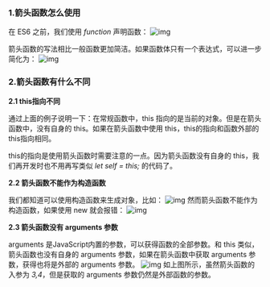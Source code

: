 ### 1.箭头函数怎么使用





在 ES6 之前，我们使用 *function* 声明函数：
![img](https://pic.rmb.bdstatic.com/bjh/down/d1bf4c00209ebf7fd399ffaa1c25cef3.png@wm_2,t_55m+5a625Y+3L093ZW7lpKfliY3nq6/ml7bku6M=,fc_ffffff,ff_U2ltSGVp,sz_36,x_23,y_23)



箭头函数的写法相比一般函数更加简洁。如果函数体只有一个表达式，可以进一步简化为：
![img](https://pic.rmb.bdstatic.com/bjh/down/9c50b2558e8904c4f2616dc125b23e45.png@wm_2,t_55m+5a625Y+3L093ZW7lpKfliY3nq6/ml7bku6M=,fc_ffffff,ff_U2ltSGVp,sz_36,x_23,y_23)





### 2.箭头函数有什么不同





**2.1 this指向不同**






通过上面的例子说明一下：在常规函数中，this 指向的是当前的对象。但是在箭头函数中，没有自身的 this。如果在箭头函数中使用 this，this的指向和函数外部的this指向相同。





this的指向是使用箭头函数时需要注意的一点。因为箭头函数没有自身的 this，我们再开发时也不用再写类似 *let self = this;* 的代码了。





**2.2 箭头函数不能作为构造函数**





我们都知道可以使用构造函数来生成对象，比如：
![img](https://pic.rmb.bdstatic.com/bjh/down/f5025abc3f19164d68988702d609b8c0.png@wm_2,t_55m+5a625Y+3L093ZW7lpKfliY3nq6/ml7bku6M=,fc_ffffff,ff_U2ltSGVp,sz_26,x_17,y_17)
然而箭头函数不能作为构造函数，如果使用 new 就会报错：
![img](https://pic.rmb.bdstatic.com/bjh/down/3e9a868d8ff6c5d2208b84e4df774194.png@wm_2,t_55m+5a625Y+3L093ZW7lpKfliY3nq6/ml7bku6M=,fc_ffffff,ff_U2ltSGVp,sz_26,x_17,y_17)





**2.3 箭头函数没有 arguments 参数**





arguments 是JavaScript内置的参数，可以获得函数的全部参数。和 this 类似，箭头函数也没有自身的 arguments 参数，如果在箭头函数中获取 arguments 参数，获得也将是外部的 arguments 参数。
![img](https://pic.rmb.bdstatic.com/bjh/down/976ceeb2abbfa8f2ca8842b8bb9745dc.png@wm_2,t_55m+5a625Y+3L093ZW7lpKfliY3nq6/ml7bku6M=,fc_ffffff,ff_U2ltSGVp,sz_26,x_17,y_17)
如上图所示，虽然箭头函数的入参为 *3,4*，但是获取的 arguments 参数仍然是外部函数的参数。